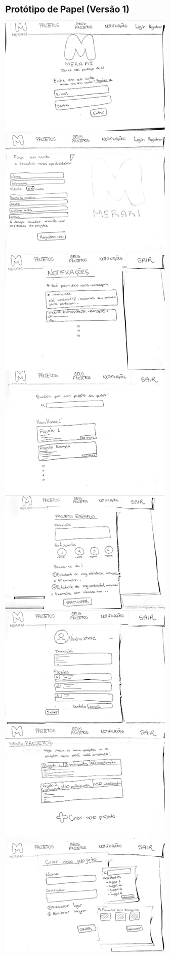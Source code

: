 # Protótipo de Papel (Versão 1)
<div class="line"></div>

<img src="../assets/prototipo/meraki_0.jpg">
<img src="../assets/prototipo/meraki_1.jpg">
<img src="../assets/prototipo/meraki_2.jpg">
<img src="../assets/prototipo/meraki_3.jpg">
<img src="../assets/prototipo/meraki_4.jpg">
<img src="../assets/prototipo/meraki_5.jpg">
<img src="../assets/prototipo/meraki_6.jpg">
<img src="../assets/prototipo/meraki_7.jpg">